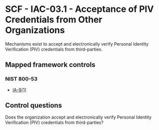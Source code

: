 # SCF - IAC-03.1 - Acceptance of PIV Credentials from Other Organizations
Mechanisms exist to accept and electronically verify Personal Identity Verification (PIV) credentials from third-parties.
## Mapped framework controls
### NIST 800-53
- [IA-8(1)](../nist80053/ia-8-1.md)
  
## Control questions
Does the organization accept and electronically verify Personal Identity Verification (PIV) credentials from third-parties?
  